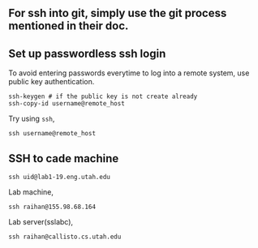 

## For ssh into git, simply use the git process mentioned in their doc.

## Set up passwordless ssh login
To avoid entering passwords everytime to log into a remote system, use public key authentication.
```
ssh-keygen # if the public key is not create already
ssh-copy-id username@remote_host
```

Try using `ssh`,
```
ssh username@remote_host
```

## SSH to cade machine
```
ssh uid@lab1-19.eng.utah.edu
```

Lab machine,
```
ssh raihan@155.98.68.164
```
Lab server(sslabc),
```
ssh raihan@callisto.cs.utah.edu
```

